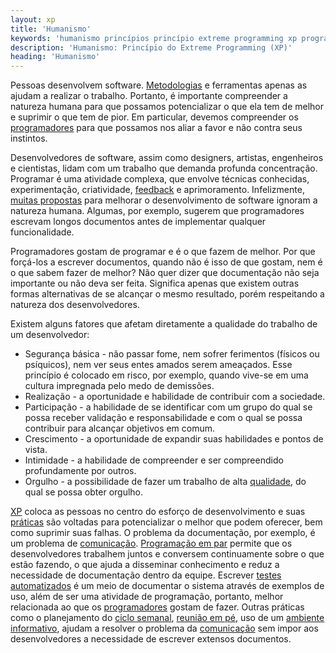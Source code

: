 ```yaml
---
layout: xp
title: 'Humanismo'
keywords: 'humanismo princípios princípio extreme programming xp programação extrema'
description: 'Humanismo: Princípio do Extreme Programming (XP)'
heading: 'Humanismo'
---
```


Pessoas desenvolvem software. [Metodologias][m] e ferramentas apenas as ajudam a realizar o trabalho. Portanto, é importante compreender a natureza humana para que possamos potencializar o que ela tem de melhor e suprimir o que tem de pior. Em particular, devemos compreender os [programadores][pro] para que possamos nos aliar a favor e não contra seus instintos. 

Desenvolvedores de software, assim como designers, artistas, engenheiros e cientistas, lidam com um trabalho que demanda profunda concentração. Programar é uma atividade complexa, que envolve técnicas conhecidas, experimentação, criatividade, [feedback][f] e aprimoramento. Infelizmente, [muitas propostas][dt] para melhorar o desenvolvimento de software ignoram a natureza humana. Algumas, por exemplo, sugerem que programadores escrevam longos documentos antes de implementar qualquer funcionalidade.

Programadores gostam de programar e é o que fazem de melhor. Por que forçá-los a escrever documentos, quando não é isso de que gostam, nem é o que sabem fazer de melhor? Não quer dizer que documentação não seja importante ou não deva ser feita. Significa apenas que existem outras formas alternativas de se alcançar o mesmo resultado, porém respeitando a natureza dos desenvolvedores.

Existem alguns fatores que afetam diretamente a qualidade do trabalho de um desenvolvedor:

* Segurança básica - não passar fome, nem sofrer ferimentos (físicos ou psíquicos), nem ver seus entes amados serem ameaçados. Esse princípio é colocado em risco, por exemplo, quando vive-se em uma cultura impregnada pelo medo de demissões.
* Realização - a oportunidade e habilidade de contribuir com a sociedade.
* Participação - a habilidade de se identificar com um grupo do qual se possa receber validação e responsabilidade e com o qual se possa contribuir para alcançar objetivos em comum.
* Crescimento - a oportunidade de expandir suas habilidades e pontos de vista.
* Intimidade - a habilidade de compreender e ser compreendido profundamente por outros.
* Orgulho - a possibilidade de fazer um trabalho de alta [qualidade][q], do qual se possa obter orgulho.

[XP][] coloca as pessoas no centro do esforço de desenvolvimento e suas [práticas][pra] são voltadas para  potencializar o melhor que podem oferecer, bem como suprimir suas falhas. O problema da documentação, por exemplo, é um problema de [comunicação][co]. [Programação em par][pp] permite que os desenvolvedores trabalhem juntos e conversem continuamente sobre o que estão fazendo, o que ajuda a disseminar conhecimento e reduz a necessidade de documentação dentro da equipe. Escrever [testes automatizados][tdd] é um meio de documentar o sistema através de exemplos de uso, além de ser uma atividade de programação, portanto, melhor relacionada ao que os [programadores][pro] gostam de fazer. Outras práticas como o planejamento do [ciclo semanal][cs], [reunião em pé][rp], uso de um [ambiente informativo][ai], ajudam a resolver o problema da [comunicação][co] sem impor aos desenvolvedores a necessidade de escrever extensos documentos.

[XP]:		/xp
[m]:		/xp/metodologia
[pro]:		/xp/papeis/programadores
[f]:		/xp/valores/feedback
[dt]:		/xp/desenvolvimento_tradicional
[pra]:		/xp/praticas
[q]:		/xp/principios/qualidade
[co]:		/xp/valores/comunicacao
[tdd]:		/xp/praticas/tdd
[cs]:		/xp/praticas/ciclo_semanal
[ai]:		/xp/praticas/ambiente_informativo
[rp]:		/xp/praticas/reuniao_pe
[pp]:		/xp/praticas/programacao_par
